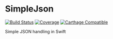 # SimpleJson

[![Build Status](https://travis-ci.org/Vespen/SimpleJson.svg?branch=master)](https://travis-ci.org/Vespen/SimpleJson)
[![Coverage](https://codecov.io/github/Vespen/SimpleJson/coverage.svg?branch=master)](https://codecov.io/github/Vespen/SimpleJson)
[![Carthage Compatible](https://img.shields.io/badge/Carthage-compatible-4BC51D.svg?style=flat)](https://github.com/Carthage/Carthage)

Simple JSON handling in Swift
